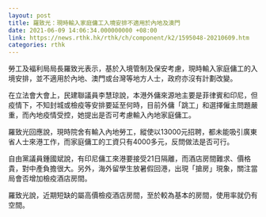 ```yaml
---
layout: post
title: 羅致光：現時輸入家庭傭工入境安排不適用於內地及澳門
date: 2021-06-09 14:06:34.000000000 +08:00
link: https://news.rthk.hk/rthk/ch/component/k2/1595048-20210609.htm
categories: rthk
---
```


勞工及褔利局局長羅致光表示，基於入境管制及保安考慮，現時輸入家庭傭工的入境安排，並不適用於內地、澳門或台灣等地方人士，政府亦沒有計劃改變。

在立法會大會上，民建聯議員李慧琼說，本港外傭來源地主要是菲律賓和印尼，但疫情下，不知封城或檢疫等安排要延至何時，目前外傭「跳工」和選擇僱主問題嚴重，而內地疫情受控，她提出是否可考慮輸入內地家庭傭工。

羅致光回應說，現時院舍有輸入內地勞工，縱使以13000元招聘，都未能吸引廣東省人士來港工作，而家庭傭工的工資只有4000多元，反問做法是否可行。

自由黨議員鍾國斌說，有印尼傭工來港要接受21日隔離，而酒店房間難求、價格貴，對中產負擔很大。另外，海外留學生放暑假回港，出現「搶房」現象，關注當局會否增加檢疫酒店房間。

羅致光說，近期短缺的屬高價檢疫酒店房間，至於較為基本的房間，使用率就仍有空間。
